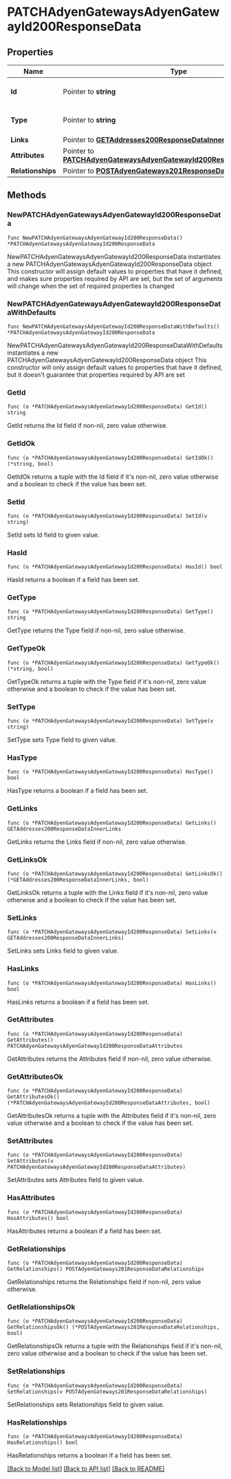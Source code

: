 # PATCHAdyenGatewaysAdyenGatewayId200ResponseData

## Properties

Name | Type | Description | Notes
------------ | ------------- | ------------- | -------------
**Id** | Pointer to **string** | The resource&#39;s id | [optional] 
**Type** | Pointer to **string** | The resource&#39;s type | [optional] [default to "adyen_gateways"]
**Links** | Pointer to [**GETAddresses200ResponseDataInnerLinks**](GETAddresses200ResponseDataInnerLinks.md) |  | [optional] 
**Attributes** | Pointer to [**PATCHAdyenGatewaysAdyenGatewayId200ResponseDataAttributes**](PATCHAdyenGatewaysAdyenGatewayId200ResponseDataAttributes.md) |  | [optional] 
**Relationships** | Pointer to [**POSTAdyenGateways201ResponseDataRelationships**](POSTAdyenGateways201ResponseDataRelationships.md) |  | [optional] 

## Methods

### NewPATCHAdyenGatewaysAdyenGatewayId200ResponseData

`func NewPATCHAdyenGatewaysAdyenGatewayId200ResponseData() *PATCHAdyenGatewaysAdyenGatewayId200ResponseData`

NewPATCHAdyenGatewaysAdyenGatewayId200ResponseData instantiates a new PATCHAdyenGatewaysAdyenGatewayId200ResponseData object
This constructor will assign default values to properties that have it defined,
and makes sure properties required by API are set, but the set of arguments
will change when the set of required properties is changed

### NewPATCHAdyenGatewaysAdyenGatewayId200ResponseDataWithDefaults

`func NewPATCHAdyenGatewaysAdyenGatewayId200ResponseDataWithDefaults() *PATCHAdyenGatewaysAdyenGatewayId200ResponseData`

NewPATCHAdyenGatewaysAdyenGatewayId200ResponseDataWithDefaults instantiates a new PATCHAdyenGatewaysAdyenGatewayId200ResponseData object
This constructor will only assign default values to properties that have it defined,
but it doesn't guarantee that properties required by API are set

### GetId

`func (o *PATCHAdyenGatewaysAdyenGatewayId200ResponseData) GetId() string`

GetId returns the Id field if non-nil, zero value otherwise.

### GetIdOk

`func (o *PATCHAdyenGatewaysAdyenGatewayId200ResponseData) GetIdOk() (*string, bool)`

GetIdOk returns a tuple with the Id field if it's non-nil, zero value otherwise
and a boolean to check if the value has been set.

### SetId

`func (o *PATCHAdyenGatewaysAdyenGatewayId200ResponseData) SetId(v string)`

SetId sets Id field to given value.

### HasId

`func (o *PATCHAdyenGatewaysAdyenGatewayId200ResponseData) HasId() bool`

HasId returns a boolean if a field has been set.

### GetType

`func (o *PATCHAdyenGatewaysAdyenGatewayId200ResponseData) GetType() string`

GetType returns the Type field if non-nil, zero value otherwise.

### GetTypeOk

`func (o *PATCHAdyenGatewaysAdyenGatewayId200ResponseData) GetTypeOk() (*string, bool)`

GetTypeOk returns a tuple with the Type field if it's non-nil, zero value otherwise
and a boolean to check if the value has been set.

### SetType

`func (o *PATCHAdyenGatewaysAdyenGatewayId200ResponseData) SetType(v string)`

SetType sets Type field to given value.

### HasType

`func (o *PATCHAdyenGatewaysAdyenGatewayId200ResponseData) HasType() bool`

HasType returns a boolean if a field has been set.

### GetLinks

`func (o *PATCHAdyenGatewaysAdyenGatewayId200ResponseData) GetLinks() GETAddresses200ResponseDataInnerLinks`

GetLinks returns the Links field if non-nil, zero value otherwise.

### GetLinksOk

`func (o *PATCHAdyenGatewaysAdyenGatewayId200ResponseData) GetLinksOk() (*GETAddresses200ResponseDataInnerLinks, bool)`

GetLinksOk returns a tuple with the Links field if it's non-nil, zero value otherwise
and a boolean to check if the value has been set.

### SetLinks

`func (o *PATCHAdyenGatewaysAdyenGatewayId200ResponseData) SetLinks(v GETAddresses200ResponseDataInnerLinks)`

SetLinks sets Links field to given value.

### HasLinks

`func (o *PATCHAdyenGatewaysAdyenGatewayId200ResponseData) HasLinks() bool`

HasLinks returns a boolean if a field has been set.

### GetAttributes

`func (o *PATCHAdyenGatewaysAdyenGatewayId200ResponseData) GetAttributes() PATCHAdyenGatewaysAdyenGatewayId200ResponseDataAttributes`

GetAttributes returns the Attributes field if non-nil, zero value otherwise.

### GetAttributesOk

`func (o *PATCHAdyenGatewaysAdyenGatewayId200ResponseData) GetAttributesOk() (*PATCHAdyenGatewaysAdyenGatewayId200ResponseDataAttributes, bool)`

GetAttributesOk returns a tuple with the Attributes field if it's non-nil, zero value otherwise
and a boolean to check if the value has been set.

### SetAttributes

`func (o *PATCHAdyenGatewaysAdyenGatewayId200ResponseData) SetAttributes(v PATCHAdyenGatewaysAdyenGatewayId200ResponseDataAttributes)`

SetAttributes sets Attributes field to given value.

### HasAttributes

`func (o *PATCHAdyenGatewaysAdyenGatewayId200ResponseData) HasAttributes() bool`

HasAttributes returns a boolean if a field has been set.

### GetRelationships

`func (o *PATCHAdyenGatewaysAdyenGatewayId200ResponseData) GetRelationships() POSTAdyenGateways201ResponseDataRelationships`

GetRelationships returns the Relationships field if non-nil, zero value otherwise.

### GetRelationshipsOk

`func (o *PATCHAdyenGatewaysAdyenGatewayId200ResponseData) GetRelationshipsOk() (*POSTAdyenGateways201ResponseDataRelationships, bool)`

GetRelationshipsOk returns a tuple with the Relationships field if it's non-nil, zero value otherwise
and a boolean to check if the value has been set.

### SetRelationships

`func (o *PATCHAdyenGatewaysAdyenGatewayId200ResponseData) SetRelationships(v POSTAdyenGateways201ResponseDataRelationships)`

SetRelationships sets Relationships field to given value.

### HasRelationships

`func (o *PATCHAdyenGatewaysAdyenGatewayId200ResponseData) HasRelationships() bool`

HasRelationships returns a boolean if a field has been set.


[[Back to Model list]](../README.md#documentation-for-models) [[Back to API list]](../README.md#documentation-for-api-endpoints) [[Back to README]](../README.md)



